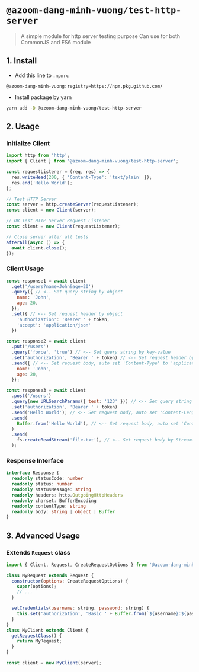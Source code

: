 # `@azoom-dang-minh-vuong/test-http-server`
> A simple module for http server testing purpose
> Can use for both CommonJS and ES6 module

## 1. Install

- Add this line to `.npmrc`
```
@azoom-dang-minh-vuong:registry=https://npm.pkg.github.com/
```

- Install package by yarn

```sh
yarn add -D @azoom-dang-minh-vuong/test-http-server
```

## 2. Usage

### Initialize Client

```javascript
import http from 'http';
import { Client } from '@azoom-dang-minh-vuong/test-http-server';

const requestListener = (req, res) => {
  res.writeHead(200, { 'Content-Type': 'text/plain' });
  res.end('Hello World');
};

// Test HTTP Server
const server = http.createServer(requestListener);
const client = new Client(server);

// OR Test HTTP Server Request Listener
const client = new Client(requestListener);

// Close server after all tests
afterAll(async () => {
  await client.close();
});
```

### Client Usage

```javascript
const response1 = await client
  .get('/users?name=John&age=20')
  .query({ // <-- Set query string by object
    name: 'John',
    age: 20,
  });
  .set({ // <-- Set request header by object
    'authorization': 'Bearer ' + token,
    'accept': 'application/json'
  })

const response2 = await client
  .put('/users')
  .query('force', 'true') // <-- Set query string by key-value
  .set('authorization', 'Bearer ' + token) // <-- Set request header by key-value
  .send({ // <-- Set request body, auto set 'Content-Type' to 'application/json', auto stringify object and set 'Content-Length'
    name: 'John',
    age: 20,
  });

const response3 = await client
  .post('/users')
  .query(new URLSearchParams({ test: '123' })) // <-- Set query string by URLSearchParams
  .set('authorization', 'Bearer ' + token)
  .send('Hello World'); // <-- Set request body, auto set 'Content-Length'
  .send(
    Buffer.from('Hello World'), // <-- Set request body, auto set 'Content-Length'
  )
  .send(
    fs.createReadStream('file.txt'), // <-- Set request body by Stream.Readable
  );
```

### Response Interface

```typescript
interface Response {
  readonly statusCode: number
  readonly status: number
  readonly statusMessage: string
  readonly headers: http.OutgoingHttpHeaders
  readonly charset: BufferEncoding
  readonly contentType: string
  readonly body: string | object | Buffer
}
```

## 3. Advanced Usage

### Extends `Request` class

```javascript
import { Client, Request, CreateRequestOptions } from '@azoom-dang-minh-vuong/test-http-server';

class MyRequest extends Request {
  constructor(options: CreateRequestOptions) {
    super(options);
    // ...
  }

  setCredentials(username: string, password: string) {
    this.set('authorization', 'Basic ' + Buffer.from(`${username}:${password}`).toString('base64'));
  }
}
class MyClient extends Client {
  getRequestClass() {
    return MyRequest;
  }
}

const client = new MyClient(server);
```
